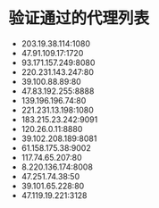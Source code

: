 # 验证通过的代理列表

 - 203.19.38.114:1080
 - 47.91.109.17:1720
 - 93.171.157.249:8080
 - 220.231.143.247:80
 - 39.100.88.89:80
 - 47.83.192.255:8888
 - 139.196.196.74:80
 - 221.231.13.198:1080
 - 183.215.23.242:9091
 - 120.26.0.11:8880
 - 39.102.208.189:8081
 - 61.158.175.38:9002
 - 117.74.65.207:80
 - 8.220.136.174:8008
 - 47.251.74.38:50
 - 39.101.65.228:80
 - 47.119.19.221:3128
